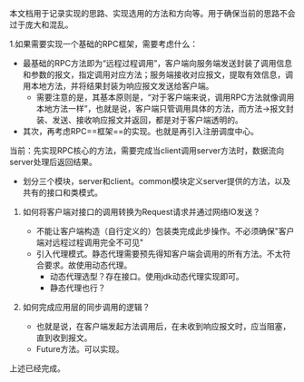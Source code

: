 本文档用于记录实现的思路、实现选用的方法和方向等。用于确保当前的思路不会过于庞大和混乱。


1.如果需要实现一个基础的RPC框架，需要考虑什么：
- 最基础的RPC方法即为“远程过程调用”，客户端向服务端发送封装了调用信息和参数的报文，指定调用对应方法；服务端接收对应报文，提取有效信息，调用本地方法，并将结果封装为响应报文发送给客户端。
    - 需要注意的是，其基本原则是，“对于客户端来说，调用RPC方法就像调用本地方法一样”，也就是说，客户端只管调用具体的方法，而方法->报文封装、发送、接收响应报文并返回，都是对于客户端透明的。
- 其次，再考虑RPC==框架==的实现。也就是再引入注册调度中心。

当前：先实现RPC核心的方法，需要完成当client调用server方法时，数据流向server处理后返回结果。
- 划分三个模块，server和client。common模块定义server提供的方法，以及共有的接口和类模式。

1. 如何将客户端对接口的调用转换为Request请求并通过网络IO发送？
    - 不能让客户端构造（自行定义的）包装类完成此步操作。不必须确保"客户端对远程过程调用完全不可见"
    - 引入代理模式。静态代理需要预先得知客户端会调用的所有方法。不太符合要求。故使用动态代理。
        - 动态代理选型？存在接口。使用jdk动态代理实现即可。
        - 静态代理也行？

2. 如何完成应用层的同步调用的逻辑？
    - 也就是说，在客户端发起方法调用后，在未收到响应报文时，应当阻塞，直到收到报文。
    - Future方法。可以实现。

上述已经完成。